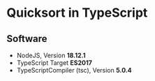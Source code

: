 # Quicksort in TypeScript

## Software
- NodeJS, Version **18.12.1**
- TypeScript Target **ES2017**
- TypeScriptCompiler (tsc), Version **5.0.4**


